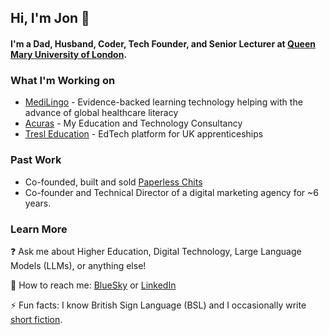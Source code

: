 ## Hi, I'm Jon 👋

#### I'm a Dad, Husband, Coder, Tech Founder, and Senior Lecturer at [Queen Mary University of London](https://qmul.ac.uk/).

### What I'm Working on

- [MediLingo](https://medilingo.co.uk/) - Evidence-backed learning technology helping with the advance of global healthcare literacy
- [Acuras](https://acuras.co.uk/) - My Education and Technology Consultancy 
- [Tresl Education](https://tresl.education/) - EdTech platform for UK apprenticeships

### Past Work

- Co-founded, built and sold [Paperless Chits](https://acuras.co.uk/tech-startup-disrupting-the-tv-film-industry/)
- Co-founder and Technical Director of a digital marketing agency for ~6 years.

### Learn More

❓ Ask me about Higher Education, Digital Technology, Large Language Models (LLMs), or anything else!

💬 How to reach me: [BlueSky]([https://twitter.com/iamjonjackson](https://bsky.app/profile/iamjonjackson.bsky.social)) or [LinkedIn](https://www.linkedin.com/in/iamjonjackson/)

⚡ Fun facts: I know British Sign Language (BSL) and I occasionally write [short fiction](https://medium.com/j-m-jackson-writes/my-writing-1f7ae057b815).
